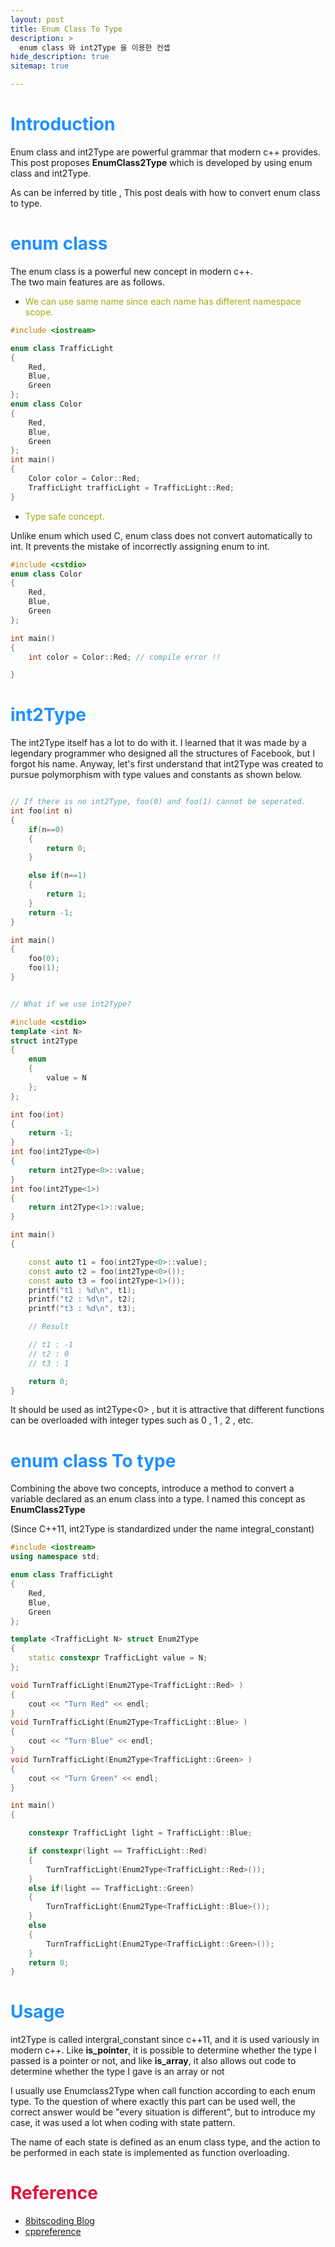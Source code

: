 ```yaml
---
layout: post
title: Enum Class To Type
description: >
  enum class 와 int2Type 을 이용한 컨셉
hide_description: true
sitemap: true

---
```



# <font color="DodgerBlue">Introduction</font>

Enum class and int2Type are powerful grammar that modern c++ provides. 
This post proposes **EnumClass2Type** which is developed by using enum class and int2Type.

As can be inferred by title , This post deals with how to convert enum class to type.

# <font color="DodgerBlue">enum class</font>
The enum class is a powerful new concept in modern c++. <br>
The two main features are as follows.

+ <font color="AquaBlue">We can use same name since each name has different namespace scope. </font>
   
~~~ cpp
#include <iostream>

enum class TrafficLight
{
    Red,
    Blue,
    Green
};
enum class Color
{
    Red,
    Blue,
    Green
};
int main()
{
    Color color = Color::Red;
    TrafficLight trafficLight = TrafficLight::Red;
}
~~~

+ <font color="AquaBlue">Type safe concept.</font>

Unlike enum which used C, enum class does not convert automatically to int. It prevents the mistake of incorrectly assigning enum to int.

~~~ cpp
#include <cstdio>
enum class Color
{
    Red,
    Blue,
    Green
};

int main()
{
    int color = Color::Red; // compile error !!

}

~~~

# <font color="DodgerBlue">int2Type</font>


The int2Type itself has a lot to do with it. I learned that it was made by a legendary programmer who designed all the structures of Facebook, but I forgot his name.
Anyway, let's first understand that int2Type was created to pursue polymorphism with type values ​​and constants as shown below.

~~~ cpp

// If there is no int2Type, foo(0) and foo(1) cannot be seperated.
int foo(int n)
{
    if(n==0)
    {
        return 0;
    }

    else if(n==1)
    {
        return 1;
    }
    return -1;
}

int main()
{
    foo(0);
    foo(1);
}


~~~

~~~ cpp

// What if we use int2Type?

#include <cstdio>
template <int N>
struct int2Type
{
    enum
    {
        value = N
    };
};

int foo(int)
{
    return -1;
}
int foo(int2Type<0>)
{
    return int2Type<0>::value;
}
int foo(int2Type<1>)
{
    return int2Type<1>::value;
}

int main()
{

    const auto t1 = foo(int2Type<0>::value);
    const auto t2 = foo(int2Type<0>());
    const auto t3 = foo(int2Type<1>());
    printf("t1 : %d\n", t1);
    printf("t2 : %d\n", t2);
    printf("t3 : %d\n", t3);

    // Result

    // t1 : -1
    // t2 : 0
    // t3 : 1

    return 0;
}


~~~

It should be used as int2Type<0> , but it is attractive that different functions can be overloaded with integer types such as 0 , 1 , 2 , etc.


# <font color="DodgerBlue"> enum class To type</font>

Combining the above two concepts, introduce a method to convert a variable declared as an enum class into a type.
I named this concept as **EnumClass2Type** 

(Since C++11, int2Type is standardized under the name integral_constant)

~~~ cpp
#include <iostream>
using namespace std;

enum class TrafficLight
{
    Red,
    Blue,
    Green 
};

template <TrafficLight N> struct Enum2Type 
{
    static constexpr TrafficLight value = N;
};

void TurnTrafficLight(Enum2Type<TrafficLight::Red> )
{
    cout << "Turn Red" << endl;   
}
void TurnTrafficLight(Enum2Type<TrafficLight::Blue> )
{
    cout << "Turn Blue" << endl;   
}
void TurnTrafficLight(Enum2Type<TrafficLight::Green> )
{
    cout << "Turn Green" << endl;   
}

int main()
{

    constexpr TrafficLight light = TrafficLight::Blue;

    if constexpr(light == TrafficLight::Red)
    {
        TurnTrafficLight(Enum2Type<TrafficLight::Red>());
    }
    else if(light == TrafficLight::Green)
    {
        TurnTrafficLight(Enum2Type<TrafficLight::Blue>());
    }
    else 
    {
        TurnTrafficLight(Enum2Type<TrafficLight::Green>());
    }
    return 0;
}

~~~

# <font color="DodgerBlue">Usage</font>

int2Type is called intergral_constant since c++11, and it is used variously in modern c++. Like **is_pointer**, it is possible to determine whether the type I passed is a pointer or not, and like **is_array**, it also allows out code to determine whether the type I gave is an array or not


I usually use Enumclass2Type when call function according to each enum type.
To the question of where exactly this part can be used well, the correct answer would be "every situation is different", but to introduce my case, it was used a lot when coding with state pattern.

The name of each state is defined as an enum class type, and the action to be performed in each state is implemented as function overloading.

# <font color="Crimson">Reference</font>

+ [8bitscoding Blog](https://8bitscoding.github.io/cpp/template/int2type/)
+ [cppreference](https://en.cppreference.com/w/cpp/language/enum)